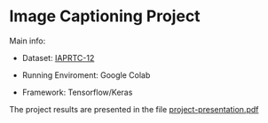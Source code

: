 # Image Captioning Project

Main info:

- Dataset: [IAPRTC-12](https://www.imageclef.org/photodata)

- Running Enviroment: Google Colab

- Framework: Tensorflow/Keras



The project results are presented in the file [project-presentation.pdf](project-presentation.pdf)
